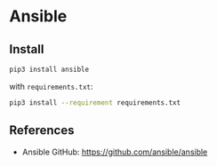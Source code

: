 # Ansible

## Install

```bash
pip3 install ansible
```

with `requirements.txt`:

```bash
pip3 install --requirement requirements.txt
```

## References

- Ansible GitHub: <https://github.com/ansible/ansible>
